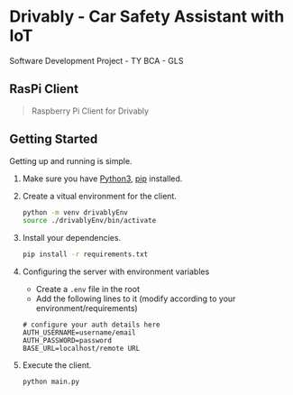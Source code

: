 # Drivably - Car Safety Assistant with IoT

Software Development Project - TY BCA - GLS

## RasPi Client

>Raspberry Pi Client for Drivably

## Getting Started

Getting up and running is simple.

1. Make sure you have [Python3](https://www.python.org/), [pip](https://pip.pypa.io/en/stable/) installed.

2. Create a vitual environment for the client.

    ```bash
    python -m venv drivablyEnv
    source ./drivablyEnv/bin/activate
    ```

3. Install your dependencies.

    ```bash
    pip install -r requirements.txt
    ```

4. Configuring the server with environment variables
    - Create a `.env` file in the root
    - Add the following lines to it (modify according to your environment/requirements)

    ```env
    # configure your auth details here
    AUTH_USERNAME=username/email
    AUTH_PASSWORD=password
    BASE_URL=localhost/remote URL
    ```

5. Execute the client.

    ```bash
    python main.py
    ```
